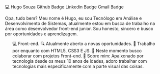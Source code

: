 💻 Hugo Souza
Github Badge Linkedin Badge Gmail Badge

Opa, tudo bem?
Meu nome é Hugo, eu sou Tecnólogo em Análise e Desenvolvimento de Sistemas, 
atualmente estou em busca de trabalho na área como desenvolvedor front-end junior.
Sou honesto, sincero e busco por oportunidades e aprendizagem.

<ul>
💻 Front-end.
🔍 Atualmente aberto a novas oportunidades.
📰 Trabalho por enquanto com HTML5, CSS3 E JS.
📡 Neste momento busco colaborar com projetos Front-end.
💬 Sobre mim: Apaixonado por tecnologia desde os meus 10 anos de idades,
adoro trabalhar com tecnologias mais especificamente com a parte visual
das coisas.
</ul>  


